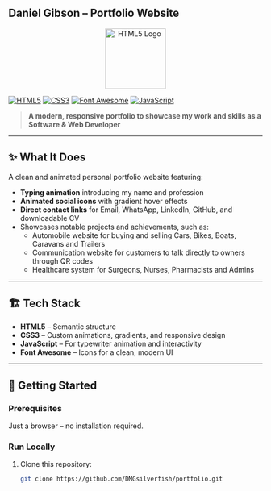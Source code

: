 ## Daniel Gibson – Portfolio Website

<p align="center">
  <a href="https://developer.mozilla.org/en-US/docs/Web/HTML">
    <img src="https://upload.wikimedia.org/wikipedia/commons/6/61/HTML5_logo_and_wordmark.svg" alt="HTML5 Logo" width="120"/>
  </a>
</p>

[![HTML5](https://img.shields.io/badge/HTML5-E34F26?style=flat&logo=html5&logoColor=white)](https://developer.mozilla.org/en-US/docs/Web/HTML)
[![CSS3](https://img.shields.io/badge/CSS3-1572B6?style=flat&logo=css3&logoColor=white)](https://developer.mozilla.org/en-US/docs/Web/CSS)
[![Font Awesome](https://img.shields.io/badge/Icons-Font%20Awesome-339AF0?style=flat&logo=fontawesome&logoColor=white)](https://fontawesome.com/)
[![JavaScript](https://img.shields.io/badge/JavaScript-F7DF1E?style=flat&logo=javascript&logoColor=black)](https://developer.mozilla.org/en-US/docs/Web/JavaScript)

> **A modern, responsive portfolio to showcase my work and skills as a Software & Web Developer**  

---

## ✨ What It Does
A clean and animated personal portfolio website featuring:
- **Typing animation** introducing my name and profession
- **Animated social icons** with gradient hover effects
- **Direct contact links** for Email, WhatsApp, LinkedIn, GitHub, and downloadable CV
- Showcases notable projects and achievements, such as:
  - Automobile website for buying and selling Cars, Bikes, Boats, Caravans and Trailers
  - Communication website for customers to talk directly to owners through QR codes
  - Healthcare system for Surgeons, Nurses, Pharmacists and Admins

---

## 🏗️ Tech Stack
- **HTML5** – Semantic structure
- **CSS3** – Custom animations, gradients, and responsive design
- **JavaScript** – For typewriter animation and interactivity
- **Font Awesome** – Icons for a clean, modern UI

---

## 🚀 Getting Started
### Prerequisites
Just a browser – no installation required.

### Run Locally
1. Clone this repository:
   ```bash
   git clone https://github.com/DMGsilverfish/portfolio.git
